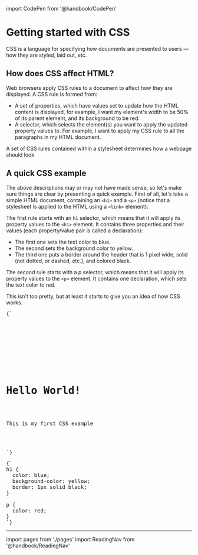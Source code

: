 import CodePen from '@handbook/CodePen'

# Getting started with CSS

CSS is a language for specifying how documents are presented to users — how they are styled, laid out, etc.

## How does CSS affect HTML?

Web browsers apply CSS rules to a document to affect how they are displayed. A CSS rule is formed from:

- A set of properties, which have values set to update how the HTML content is displayed, for example, I want my element's width to be 50% of its parent element, and its background to be red.
- A selector, which selects the element(s) you want to apply the updated property values to. For example, I want to apply my CSS rule to all the paragraphs in my HTML document.

A set of CSS rules contained within a stylesheet determines how a webpage should look

## A quick CSS example

The above descriptions may or may not have made sense, so let's make sure things are clear by presenting a quick example. First of all, let's take a simple HTML document, containing an `<h1>` and a `<p>` (notice that a stylesheet is applied to the HTML using a `<link>` element):

<CodePen>

The first rule starts with an `h1` selector, which means that it will apply its property values to the `<h1>` element. It contains three properties and their values (each property/value pair is called a declaration):

- The first one sets the text color to blue.
- The second sets the background color to yellow.
- The third one puts a border around the header that is 1 pixel wide, solid (not dotted, or dashed, etc.), and colored black.

The second rule starts with a p selector, which means that it will apply its property values to the `<p>` element. It contains one declaration, which sets the text color to red.

This isn't too pretty, but at least it starts to give you an idea of how CSS works.

<pre data-lang='html'>
{`
<!DOCTYPE html>
<html>
  <head>
    <meta charset="utf-8" />
    <title>My CSS experiment</title>
    <link rel="stylesheet" href="style.css" />
  </head>
  <body>
    <h1>Hello World!</h1>
    <p>This is my first CSS example</p>
  </body>
</html>
`}
</pre>

<pre data-lang='css'>
{`
h1 {
  color: blue;
  background-color: yellow;
  border: 1px solid black;
}

p {
  color: red;
}
`}
</pre>

</CodePen>

---

import pages from './pages'
import ReadingNav from '@handbook/ReadingNav'

<ReadingNav pages={pages}/>

